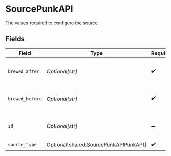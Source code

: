 # SourcePunkAPI

The values required to configure the source.


## Fields

| Field                                                                                    | Type                                                                                     | Required                                                                                 | Description                                                                              | Example                                                                                  |
| ---------------------------------------------------------------------------------------- | ---------------------------------------------------------------------------------------- | ---------------------------------------------------------------------------------------- | ---------------------------------------------------------------------------------------- | ---------------------------------------------------------------------------------------- |
| `brewed_after`                                                                           | *Optional[str]*                                                                          | :heavy_check_mark:                                                                       | To extract specific data with Unique ID                                                  | MM-YYYY                                                                                  |
| `brewed_before`                                                                          | *Optional[str]*                                                                          | :heavy_check_mark:                                                                       | To extract specific data with Unique ID                                                  | MM-YYYY                                                                                  |
| `id`                                                                                     | *Optional[str]*                                                                          | :heavy_minus_sign:                                                                       | To extract specific data with Unique ID                                                  | 1                                                                                        |
| `source_type`                                                                            | [Optional[shared.SourcePunkAPIPunkAPI]](undefined/models/shared/sourcepunkapipunkapi.md) | :heavy_check_mark:                                                                       | N/A                                                                                      |                                                                                          |